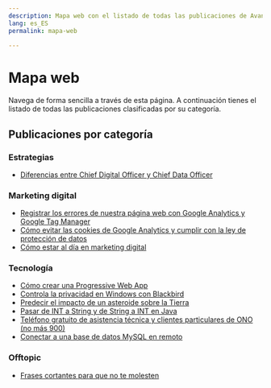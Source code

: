 ```yaml
---
description: Mapa web con el listado de todas las publicaciones de Avanzared.
lang: es_ES
permalink: mapa-web
  
---
```


# Mapa web 
Navega de forma sencilla a través de esta página. A continuación tienes el listado de todas las publicaciones clasificadas por su categoría.

<h2>Publicaciones por categoría</h2>

<h3>Estrategias</h3>

- [Diferencias entre Chief Digital Officer y Chief Data Officer](estrategia/diferencia-chief-data-officer-chief-digital-officer)

<h3>Marketing digital</h3>

- [Registrar los errores de nuestra página web con Google Analytics y Google Tag Manager](marketing-digital/registrar-errores-web-con-google-analytics-tag-manager)
- [Cómo evitar las cookies de Google Analytics y cumplir con la ley de protección de datos](marketing-digital/como-evitar-cookies-google-analytics-cumplir-ley-proteccion-datos)
- [Cómo estar al día en marketing digital](marketing-digital/como-estar-al-dia-en-marketing-digital)

<h3>Tecnología</h3>

- [Cómo crear una Progressive Web App](tecnologia/como-crear-una-progressive-web-app.md)
- [Controla la privacidad en Windows con Blackbird](tecnologia/controla-la-privacidad-en-windows-con-blackbird)
- [Predecir el impacto de un asteroide sobre la Tierra](tecnologia/predecir-impacto-de-asteroide-en-la-tierra)
- [Pasar de INT a String y de String a INT en Java](tecnologia/pasar-de-int-a-string-y-de-string-a-int-en-java)
- [Teléfono gratuito de asistencia técnica y clientes particulares de ONO (no más 900)](tecnologia/telefono-gratuito-de-asistencia-tecnica-y-clientes-particulares-de-ono-no-mas-900)
- [Conectar a una base de datos MySQL en remoto](tecnologia/conectar-a-una-base-de-datos-mysql-en-remoto)

<h3>Offtopic</h3>

- [Frases cortantes para que no te molesten](offtopic/frases-cortantes-para-que-no-te-molesten)
<!--stackedit_data:
eyJoaXN0b3J5IjpbLTQ2MzgxNTUzNF19
-->